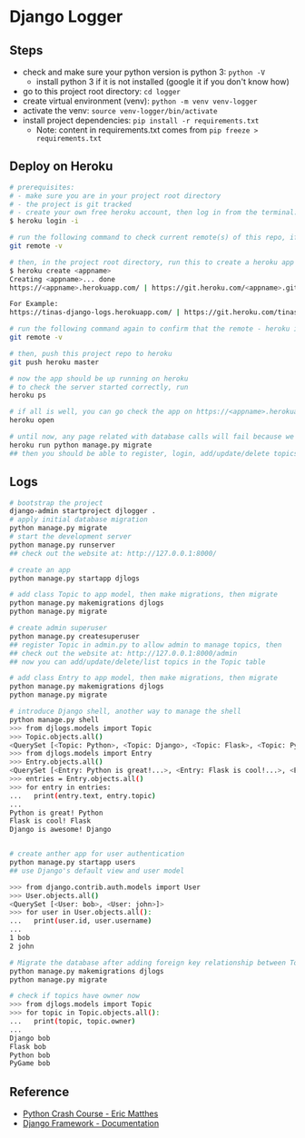 # Django Logger

## Steps

- check and make sure your python version is python 3: `python -V`
  - install python 3 if it is not installed (google it if you don't know how)
- go to this project root directory: `cd logger`
- create virtual environment (venv): `python -m venv venv-logger`
- activate the venv: `source venv-logger/bin/activate`
- install project dependencies: `pip install -r requirements.txt`
  - Note: content in requirements.txt comes from `pip freeze > requirements.txt`

## Deploy on Heroku

```bash
# prerequisites:
# - make sure you are in your project root directory
# - the project is git tracked
# - create your own free heroku account, then log in from the terminal:
$ heroku login -i

# run the following command to check current remote(s) of this repo, if there is any:
git remote -v

# then, in the project root directory, run this to create a heroku app
$ heroku create <appname>
Creating <appname>... done
https://<appname>.herokuapp.com/ | https://git.heroku.com/<appname>.git

For Example:
https://tinas-django-logs.herokuapp.com/ | https://git.heroku.com/tinas-django-logs.git

# run the following command again to confirm that the remote - heroku is added:
git remote -v

# then, push this project repo to heroku
git push heroku master

# now the app should be up running on heroku
# to check the server started correctly, run
heroku ps

# if all is well, you can go check the app on https://<appname>.herokuapp.com/, or run the following to open the link in a browser tab:
heroku open

# until now, any page related with database calls will fail because we haven't migrated the database yet. To do this, run the following command:
heroku run python manage.py migrate
## then you should be able to register, login, add/update/delete topics/entries, ...

```

## Logs

```bash
# bootstrap the project
django-admin startproject djlogger .
# apply initial database migration
python manage.py migrate
# start the development server
python manage.py runserver
## check out the website at: http://127.0.0.1:8000/

# create an app
python manage.py startapp djlogs

# add class Topic to app model, then make migrations, then migrate
python manage.py makemigrations djlogs
python manage.py migrate

# create admin superuser
python manage.py createsuperuser
## register Topic in admin.py to allow admin to manage topics, then
## check out the website at: http://127.0.0.1:8000/admin
## now you can add/update/delete/list topics in the Topic table

# add class Entry to app model, then make migrations, then migrate
python manage.py makemigrations djlogs
python manage.py migrate

# introduce Django shell, another way to manage the shell
python manage.py shell
>>> from djlogs.models import Topic
>>> Topic.objects.all()
<QuerySet [<Topic: Python>, <Topic: Django>, <Topic: Flask>, <Topic: Python>]>
>>> from djlogs.models import Entry
>>> Entry.objects.all()
<QuerySet [<Entry: Python is great!...>, <Entry: Flask is cool!...>, <Entry: Django is awesome!...>]>
>>> entries = Entry.objects.all()
>>> for entry in entries:
...   print(entry.text, entry.topic)
...
Python is great! Python
Flask is cool! Flask
Django is awesome! Django


# create anther app for user authentication
python manage.py startapp users
## use Django's default view and user model

>>> from django.contrib.auth.models import User
>>> User.objects.all()
<QuerySet [<User: bob>, <User: john>]>
>>> for user in User.objects.all():
...   print(user.id, user.username)
...
1 bob
2 john

# Migrate the database after adding foreign key relationship between Topic and User tables.
python manage.py makemigrations djlogs
python manage.py migrate

# check if topics have owner now
>>> from djlogs.models import Topic
>>> for topic in Topic.objects.all():
...   print(topic, topic.owner)
...
Django bob
Flask bob
Python bob
PyGame bob

```

## Reference

- [Python Crash Course - Eric Matthes](https://ehmatthes.github.io/pcc_2e/)
- [Django Framework - Documentation](https://docs.djangoproject.com/en/3.0)